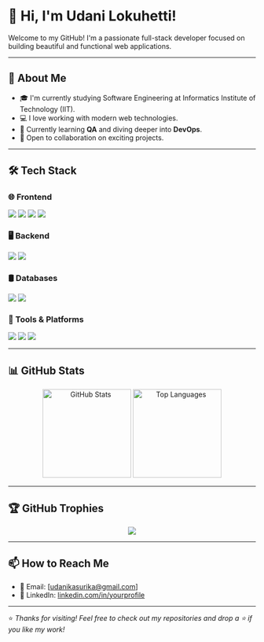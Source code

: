 # 👋 Hi, I'm Udani Lokuhetti!

Welcome to my GitHub! I'm a passionate full-stack developer focused on building beautiful and functional web applications.

---

## 🚀 About Me

- 🎓 I'm currently studying Software Engineering at Informatics Institute of Technology (IIT).
- 💻 I love working with modern web technologies.
- 🌱 Currently learning **QA** and diving deeper into **DevOps**.
- 🤝 Open to collaboration on exciting projects.

---

## 🛠️ Tech Stack

### 🌐 Frontend  
<p>
  <img src="https://img.shields.io/badge/HTML5-E34F26?style=for-the-badge&logo=html5&logoColor=white"/>
  <img src="https://img.shields.io/badge/CSS3-1572B6?style=for-the-badge&logo=css3&logoColor=white"/>
  <img src="https://img.shields.io/badge/JavaScript-F7DF1E?style=for-the-badge&logo=javascript&logoColor=black"/>
  <img src="https://img.shields.io/badge/React-61DAFB?style=for-the-badge&logo=react&logoColor=black"/>
</p>

### 🖥️ Backend  
<p>
  <img src="https://img.shields.io/badge/Node.js-339933?style=for-the-badge&logo=nodedotjs&logoColor=white"/>
  <img src="https://img.shields.io/badge/Express.js-000000?style=for-the-badge&logo=express&logoColor=white"/>
</p>

### 🛢️ Databases  
<p>
  <img src="https://img.shields.io/badge/MySQL-00758F?style=for-the-badge&logo=mysql&logoColor=white"/>
  <img src="https://img.shields.io/badge/MongoDB-4EA94B?style=for-the-badge&logo=mongodb&logoColor=white"/>
</p>

### 🧰 Tools & Platforms  
<p>
  <img src="https://img.shields.io/badge/Git-F05032?style=for-the-badge&logo=git&logoColor=white"/>
  <img src="https://img.shields.io/badge/GitHub-181717?style=for-the-badge&logo=github&logoColor=white"/>
  <img src="https://img.shields.io/badge/VS%20Code-007ACC?style=for-the-badge&logo=visual-studio-code&logoColor=white"/>
</p>

---

## 📊 GitHub Stats

<p align="center">
  <img src="https://github-readme-stats.vercel.app/api?username=udanilokuhetti92&show_icons=true&theme=radical" alt="GitHub Stats" height="180px"/>
  <img src="https://github-readme-stats.vercel.app/api/top-langs/?username=udanilokuhetti92&layout=compact&theme=radical" alt="Top Languages" height="180px"/>
</p>

---

## 🏆 GitHub Trophies

<p align="center">
  <img src="https://github-profile-trophy.vercel.app/?username=udanilokuhetti92&theme=gruvbox&margin-w=15&no-frame=true"/>
</p>

---

## 📫 How to Reach Me

- 📧 Email: [udanikasurika@gmail.com]
- 💼 LinkedIn: [linkedin.com/in/yourprofile](https://www.linkedin.com/in/udani-lokuhetti-4210822ab/)

---

⭐️ *Thanks for visiting! Feel free to check out my repositories and drop a ⭐️ if you like my work!*
